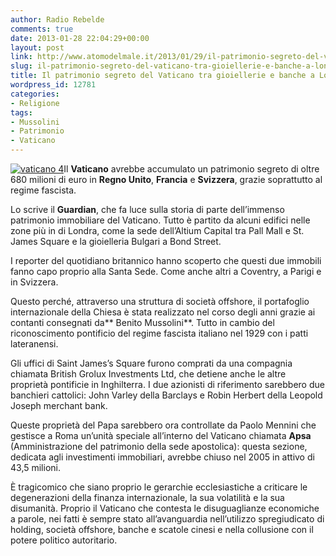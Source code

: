 ```yaml
---
author: Radio Rebelde
comments: true
date: 2013-01-28 22:04:29+00:00
layout: post
link: http://www.atomodelmale.it/2013/01/29/il-patrimonio-segreto-del-vaticano-tra-gioiellerie-e-banche-a-londra/
slug: il-patrimonio-segreto-del-vaticano-tra-gioiellerie-e-banche-a-londra
title: Il patrimonio segreto del Vaticano tra gioiellerie e banche a Londra
wordpress_id: 12781
categories:
- Religione
tags:
- Mussolini
- Patrimonio
- Vaticano
---
```


[![vaticano 4](http://www.atomodelmale.it/wp-content/uploads/2013/01/vaticano-4-300x191.png)](http://www.atomodelmale.it/wp-content/uploads/2013/01/vaticano-4.png)Il **Vaticano** avrebbe accumulato un patrimonio segreto di oltre 680 milioni di euro in **Regno Unito**, **Francia** e **Svizzera**, grazie soprattutto al regime fascista.

Lo scrive il **Guardian**, che fa luce sulla storia di parte dell’immenso patrimonio immobiliare del Vaticano. Tutto è partito da alcuni edifici nelle zone più in di Londra, come la sede dell’Altium Capital tra Pall Mall e St. James Square e la gioielleria Bulgari a Bond Street.

I reporter del quotidiano britannico hanno scoperto che questi due immobili fanno capo proprio alla Santa Sede. Come anche altri a Coventry, a Parigi e in Svizzera.

Questo perché, attraverso una struttura di società offshore, il portafoglio internazionale della Chiesa è stata realizzato nel corso degli anni grazie ai contanti consegnati da** Benito Mussolini**. Tutto in cambio del riconoscimento pontificio del regime fascista italiano nel 1929 con i patti lateranensi.



Gli uffici di Saint James’s Square furono comprati da una compagnia chiamata British Grolux Investments Ltd, che detiene anche le altre proprietà pontificie in Inghilterra. I due azionisti di riferimento sarebbero due banchieri cattolici: John Varley della Barclays e Robin Herbert della Leopold Joseph merchant bank.

Queste proprietà del Papa sarebbero ora controllate da Paolo Mennini che gestisce a Roma un’unità speciale all’interno del Vaticano chiamata **Apsa** (Amministrazione del patrimonio della sede apostolica): questa sezione, dedicata agli investimenti immobiliari, avrebbe chiuso nel 2005 in attivo di 43,5 milioni.

È tragicomico che siano proprio le gerarchie ecclesiastiche a criticare le degenerazioni della finanza internazionale, la sua volatilità e la sua disumanità. Proprio il Vaticano che contesta le disuguaglianze economiche a parole, nei fatti è sempre stato all’avanguardia nell’utilizzo spregiudicato di holding, società offshore, banche e scatole cinesi e nella collusione con il potere politico autoritario.
